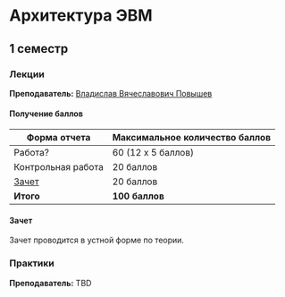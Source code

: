 # Архитектура ЭВМ

## 1 семестр

### Лекции

**Преподаватель:** [Владислав Вячеславович Повышев](https://isu.ifmo.ru/person/113319)

#### Получение баллов

Форма отчета | Максимальное количество баллов
-- | --
Работа? | 60 (12 x 5 баллов)
Контрольная работа | 20 баллов
[Зачет](#Зачет) | 20 баллов
**Итого** | **100 баллов**

#### Зачет

Зачет проводится в устной форме по теории.

### Практики

**Преподаватель:** TBD
